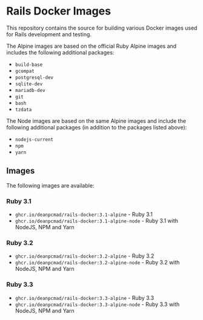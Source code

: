 # Rails Docker Images

This repository contains the source for building various Docker images used
for Rails development and testing.

The Alpine images are based on the official Ruby Alpine images and includes
the following additional packages:

- `build-base`
- `gcompat`
- `postgresql-dev`
- `sqlite-dev`
- `mariadb-dev`
- `git`
- `bash`
- `tzdata`

The Node images are based on the same Alpine images and include the following
additional packages (in addition to the packages listed above):

- `nodejs-current`
- `npm`
- `yarn`

## Images

The following images are available:

### Ruby 3.1

- `ghcr.io/deanpcmad/rails-docker:3.1-alpine` - Ruby 3.1
- `ghcr.io/deanpcmad/rails-docker:3.1-alpine-node` - Ruby 3.1 with NodeJS, NPM and Yarn

### Ruby 3.2

- `ghcr.io/deanpcmad/rails-docker:3.2-alpine` - Ruby 3.2
- `ghcr.io/deanpcmad/rails-docker:3.2-alpine-node` - Ruby 3.2 with NodeJS, NPM and Yarn

### Ruby 3.3

- `ghcr.io/deanpcmad/rails-docker:3.3-alpine` - Ruby 3.3
- `ghcr.io/deanpcmad/rails-docker:3.3-alpine-node` - Ruby 3.3 with NodeJS, NPM and Yarn
